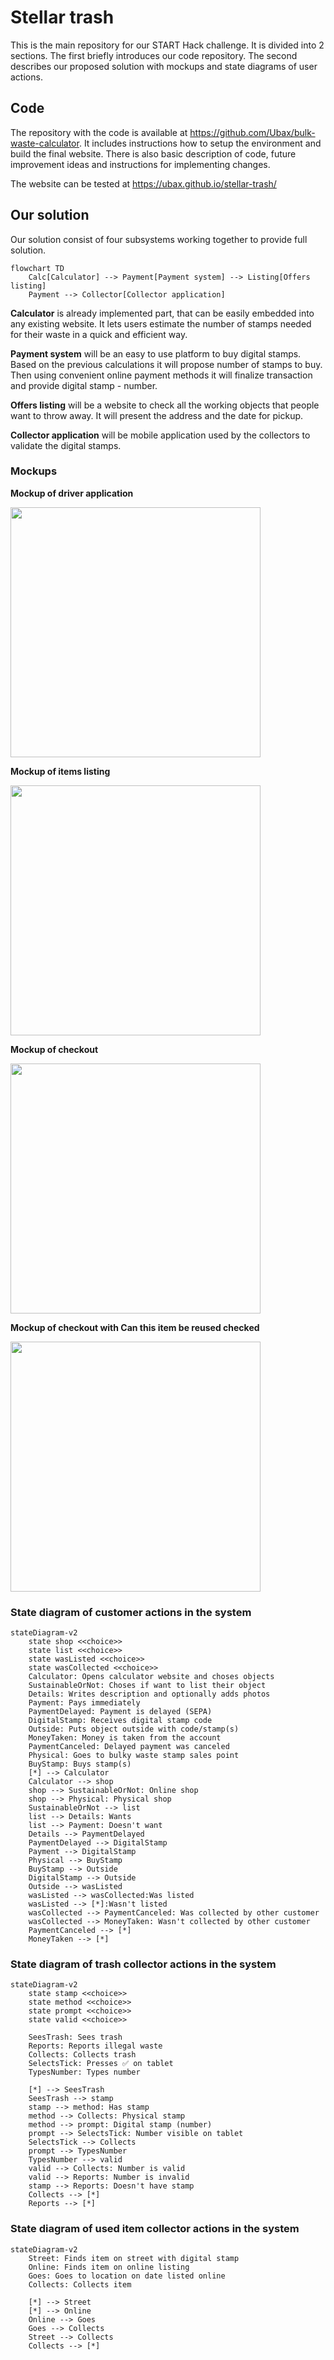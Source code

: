 # Stellar trash

This is the main repository for our START Hack challenge. It is divided into 2 sections. The first briefly introduces our code repository. The second describes our proposed solution with mockups and state diagrams of user actions.

## Code

The repository with the code is available at https://github.com/Ubax/bulk-waste-calculator. It includes instructions how to setup the environment and build the final website. There is also basic description of code, future improvement ideas and instructions for implementing changes.

The website can be tested at https://ubax.github.io/stellar-trash/

## Our solution

Our solution consist of four subsystems working together to provide full solution.

```mermaid
flowchart TD
    Calc[Calculator] --> Payment[Payment system] --> Listing[Offers listing]
    Payment --> Collector[Collector application]
```

**Calculator** is already implemented part, that can be easily embedded into any existing website. It lets users estimate the number of stamps needed for their waste in a quick and efficient way.

**Payment system** will be an easy to use platform to buy digital stamps. Based on the previous calculations it will propose number of stamps to buy. Then using convenient online payment methods it will finalize transaction and provide digital stamp - number.

**Offers listing** will be a website to check all the working objects that people want to throw away. It will present the address and the date for pickup.

**Collector application** will be mobile application used by the collectors to validate the digital stamps.

### Mockups

**Mockup of driver application**

<img src="./mockups/driver-app.jpeg" width="400"/>


**Mockup of items listing**

<img src="./mockups/listing.jpeg" width="400"/>

**Mockup of checkout**

<img src="./mockups/checkout.jpeg" width="400"/>

**Mockup of checkout with Can this item be reused checked**

<img src="./mockups/checkout-with-listing.jpeg" width="400"/>

### State diagram of customer actions in the system

```mermaid
stateDiagram-v2
    state shop <<choice>>
    state list <<choice>>
    state wasListed <<choice>>
    state wasCollected <<choice>>
    Calculator: Opens calculator website and choses objects
    SustainableOrNot: Choses if want to list their object
    Details: Writes description and optionally adds photos
    Payment: Pays immediately
    PaymentDelayed: Payment is delayed (SEPA)
    DigitalStamp: Receives digital stamp code
    Outside: Puts object outside with code/stamp(s)
    MoneyTaken: Money is taken from the account
    PaymentCanceled: Delayed payment was canceled
    Physical: Goes to bulky waste stamp sales point
    BuyStamp: Buys stamp(s)
    [*] --> Calculator
    Calculator --> shop
    shop --> SustainableOrNot: Online shop
    shop --> Physical: Physical shop
    SustainableOrNot --> list
    list --> Details: Wants
    list --> Payment: Doesn't want
    Details --> PaymentDelayed
    PaymentDelayed --> DigitalStamp
    Payment --> DigitalStamp
    Physical --> BuyStamp
    BuyStamp --> Outside
    DigitalStamp --> Outside
    Outside --> wasListed
    wasListed --> wasCollected:Was listed
    wasListed --> [*]:Wasn't listed
    wasCollected --> PaymentCanceled: Was collected by other customer
    wasCollected --> MoneyTaken: Wasn't collected by other customer
    PaymentCanceled --> [*]
    MoneyTaken --> [*]
```

### State diagram of trash collector actions in the system

```mermaid
stateDiagram-v2
    state stamp <<choice>>
    state method <<choice>>
    state prompt <<choice>>
    state valid <<choice>>

    SeesTrash: Sees trash
    Reports: Reports illegal waste
    Collects: Collects trash
    SelectsTick: Presses ✅ on tablet
    TypesNumber: Types number

    [*] --> SeesTrash
    SeesTrash --> stamp
    stamp --> method: Has stamp
    method --> Collects: Physical stamp
    method --> prompt: Digital stamp (number)
    prompt --> SelectsTick: Number visible on tablet
    SelectsTick --> Collects
    prompt --> TypesNumber
    TypesNumber --> valid
    valid --> Collects: Number is valid
    valid --> Reports: Number is invalid
    stamp --> Reports: Doesn't have stamp
    Collects --> [*]
    Reports --> [*]
```

### State diagram of used item collector actions in the system

```mermaid
stateDiagram-v2
    Street: Finds item on street with digital stamp
    Online: Finds item on online listing
    Goes: Goes to location on date listed online
    Collects: Collects item

    [*] --> Street
    [*] --> Online
    Online --> Goes
    Goes --> Collects
    Street --> Collects
    Collects --> [*]
```
